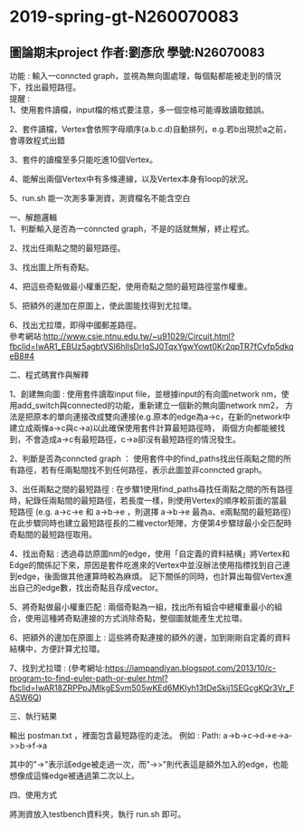 # 2019-spring-gt-N260070083

## 圖論期末project   作者:劉彥欣   學號:N26070083

功能 : 輸入一conncted graph，並視為無向圖處理，每個點都能被走到的情況下，找出最短路徑。  
提醒 :   
1、使用套件讀檔，input檔的格式要注意，多一個空格可能導致讀取錯誤。  

2、套件讀檔，Vertex會依照字母順序(a.b.c.d)自動排列，e.g.若b出現於a之前，會導致程式出錯  

3、套件的讀檔至多只能吃進10個Vertex。  

4、能解出兩個Vertex中有多條連線，以及Vertex本身有loop的狀況。  

5、run.sh 能一次測多筆測資，測資檔名不能含空白  

	   
一、解題邏輯  
1、判斷輸入是否為一conncted graph，不是的話就無解，終止程式。  

2、找出任兩點之間的最短路徑。  

3、找出圖上所有奇點。  

4、把這些奇點做最小權重匹配，使用奇點之間的最短路徑當作權重。  

5、把額外的邊加在原圖上，使此圖能找得到尤拉環。  

6、找出尤拉環，即得中國郵差路徑。  
參考網站:http://www.csie.ntnu.edu.tw/~u91029/Circuit.html?fbclid=IwAR1_EBUz5agbtVSI6hlIsDrIqSJ0TqxYgwYowt0Kr2qpTR7fCvfp5dkqeB8#4

二、程式碼實作與解釋

1、創建無向圖 : 使用套件讀取input file，並根據input的有向圖network nm，使用add_switch與connected的功能，重新建立一個新的無向圖network nm2，
方法是把原本的單向連接改成雙向連接(e.g.原本的edge為a->c，在新的network中建立成兩條a->c與c->a)以此確保使用套件計算最短路徑時，
兩個方向都能被找到，不會造成a->c有最短路徑，c->a卻沒有最短路徑的情況發生。

2、判斷是否為conncted graph ： 使用套件中的find_paths找出任兩點之間的所有路徑，若有任兩點間找不到任何路徑，表示此圖並非conncted graph。

3、出任兩點之間的最短路徑  :  在步驟1使用find_paths尋找任兩點之間的所有路徑時，紀錄任兩點間的最短路徑，若長度一樣，則使用Vertex的順序較前面的當最短路徑
(e.g. a->c->e 和 a->b->e ，則選擇 a->b->e 最為a、e兩點間的最短路徑)
在此步驟同時也建立最短路徑長的二維vector矩陣，方便第4步驟球最小全匹配時奇點間的最短路徑取用。

4、找出奇點 : 透過尋訪原圖nm的edge，使用「自定義的資料結構」將Vertex和Edge的關係記下來，原因是套件吃進來的Vertex中並沒辦法使用指標找到自己連到edge，後面做其他運算時較為麻煩。
記下關係的同時，也計算出每個Vertex進出自己的edge數，找出奇點且存成vector。

5、將奇點做最小權重匹配 : 兩個奇點為一組，找出所有組合中總權重最小的組合，使用這種將奇點連接的方式消除奇點，整個圖就能產生尤拉環。

6、把額外的邊加在原圖上 : 這些將奇點連接的額外的邊，加到剛剛自定義的資料結構中，方便計算尤拉環。

7、找到尤拉環 : (參考網址:https://iampandiyan.blogspot.com/2013/10/c-program-to-find-euler-path-or-euler.html?fbclid=IwAR18ZRPPpJMIkgESvm505wKEd6MKIyh13tDeSkij1SEGcgKQr3Vr_FASW6Q)

三、執行結果

輸出 postman.txt ，裡面包含最短路徑的走法。
例如 :
Path: a->b->c->d->e->a->>b->f->a

其中的"->"表示該edge被走過一次，而"->>"則代表這是額外加入的edge，也能想像成這條edge被通過第二次以上。

四、使用方式

將測資放入testbench資料夾，執行 run.sh 即可。
